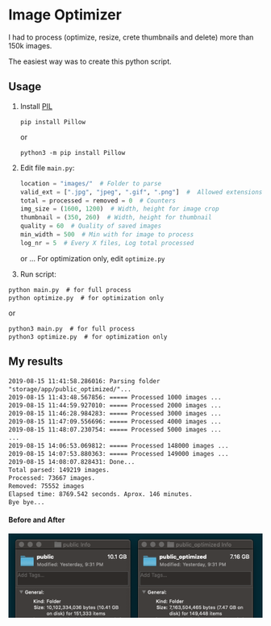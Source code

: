 # Image Optimizer
I had to process (optimize, resize, crete thumbnails and delete) more than 150k images.

The easiest way was to create this python script.

## Usage
1. Install [PIL](https://pillow.readthedocs.io/en/stable/installation.html)
    ```
    pip install Pillow
    ```
    or
    ```
    python3 -m pip install Pillow
    ```
2. Edit file `main.py`:

    ```python
    location = "images/"  # Folder to parse
    valid_ext = [".jpg", "jpeg", ".gif", ".png"]  #  Allowed extensions
    total = processed = removed = 0  # Counters
    img_size = (1600, 1200)  # Width, height for image crop
    thumbnail = (350, 260)  # Width, height for thumbnail
    quality = 60  # Quality of saved images
    min_width = 500  # Min with for image to process
    log_nr = 5  # Every X files, Log total processed
    ```
    or ... For optimization only, edit `optimize.py`
3. Run script:

```
python main.py  # for full process
python optimize.py  # for optimization only
```
or

``` 
python3 main.py  # for full process
python3 optimize.py  # for optimization only
```

## My results

```
2019-08-15 11:41:58.286016: Parsing folder "storage/app/public_optimized/"...
2019-08-15 11:43:48.567856: ===== Processed 1000 images ...
2019-08-15 11:44:59.927010: ===== Processed 2000 images ...
2019-08-15 11:46:28.984283: ===== Processed 3000 images ...
2019-08-15 11:47:09.556696: ===== Processed 4000 images ...
2019-08-15 11:48:07.230754: ===== Processed 5000 images ...
...
2019-08-15 14:06:53.069812: ===== Processed 148000 images ...
2019-08-15 14:07:53.880363: ===== Processed 149000 images ...
2019-08-15 14:08:07.828431: Done...
Total parsed: 149219 images.
Processed: 73667 images.
Removed: 75552 images
Elapsed time: 8769.542 seconds. Aprox. 146 minutes.
Bye bye...
```

#### Before and After

![Before and after](results.png "Before and after")

